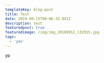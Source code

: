 ```yaml
---
templateKey: blog-post
title: Test
date: 2019-09-15T00:06:33.041Z
description: test
featuredpost: true
featuredimage: /img/img_20160912_132915.jpg
tags:
  - 'yes'
---
```

yp
